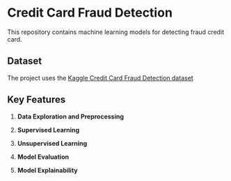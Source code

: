 # Credit Card Fraud Detection

This repository contains machine learning models for detecting fraud credit card.

## Dataset

The project uses the [Kaggle Credit Card Fraud Detection dataset](https://www.kaggle.com/datasets/mlg-ulb/creditcardfraud/data)
## Key Features

1. **Data Exploration and Preprocessing**

2. **Supervised Learning**

3. **Unsupervised Learning**

4. **Model Evaluation**

5. **Model Explainability**
